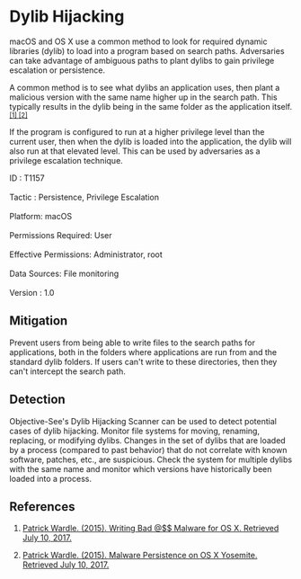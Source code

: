 <div class="container-fluid">
 <h1>
  Dylib Hijacking
 </h1>
 <div class="row">
  <div class="col-md-8 description-body">
   <p>
    macOS and OS X use a common method to look for required dynamic libraries (dylib) to load into a program based on search paths. Adversaries can take advantage of ambiguous paths to plant dylibs to gain privilege escalation or persistence.
   </p>
   <p>
    A common method is to see what dylibs an application uses, then plant a malicious version with the same name higher up in the search path. This typically results in the dylib being in the same folder as the application itself.
    <span class="scite-citeref-number" data-reference="Writing Bad Malware for OSX" id="scite-ref-1-a">
     <sup>
      <a aria-describedby="qtip-0" data-hasqtip="0" href="https://www.blackhat.com/docs/us-15/materials/us-15-Wardle-Writing-Bad-A-Malware-For-OS-X.pdf" target="_blank">
       [1]
      </a>
     </sup>
    </span>
    <span class="scite-citeref-number" data-reference="Malware Persistence on OS X" id="scite-ref-2-a">
     <sup>
      <a aria-describedby="qtip-1" data-hasqtip="1" href="https://www.rsaconference.com/writable/presentations/file_upload/ht-r03-malware-persistence-on-os-x-yosemite_final.pdf" target="_blank">
       [2]
      </a>
     </sup>
    </span>
   </p>
   <p>
    If the program is configured to run at a higher privilege level than the current user, then when the dylib is loaded into the application, the dylib will also run at that elevated level. This can be used by adversaries as a privilege escalation technique.
   </p>
  </div>
  <div class="col-md-4">
   <div class="card">
    <div class="card-body">
     <div class="card-data">
      <span class="h5 card-title">
       ID
      </span>
      : T1157
      <br/>
      <br/>
     </div>
     <div class="card-data">
      <span class="h5 card-title">
      </span>
     </div>
     <div class="card-data">
      <span class="h5 card-title">
       Tactic
      </span>
      : Persistence, Privilege Escalation
      <br/>
      <br/>
     </div>
     <div class="card-data">
      <span class="h5 card-title">
       Platform:
      </span>
      macOS
      <br/>
      <br/>
     </div>
     <div class="card-data">
      <span class="h5 card-title">
       Permissions Required:
      </span>
      User
      <br/>
      <br/>
     </div>
     <div class="card-data">
      <span class="h5 card-title">
       Effective Permissions:
      </span>
      Administrator, root
      <br/>
      <br/>
     </div>
     <div class="card-data">
      <span class="h5 card-title">
       Data Sources:
      </span>
      File monitoring
      <br/>
      <br/>
     </div>
     <div class="card-data">
      <span class="h5 card-title">
      </span>
     </div>
     <div class="card-data">
      <span class="h5 card-title">
      </span>
     </div>
     <div class="card-data">
      <span class="h5 card-title">
      </span>
     </div>
     <div class="card-data">
      <span class="h5 card-title">
      </span>
     </div>
     <div class="card-data">
      <span class="h5 card-title">
      </span>
     </div>
     <div class="card-data">
      <span class="h5 card-title">
      </span>
     </div>
     <div class="card-data">
      <span class="h5 card-title">
       Version
      </span>
      : 1.0
     </div>
    </div>
   </div>
  </div>
 </div>
 <h2 class="pt-3" id="mitigation">
  Mitigation
 </h2>
 <p>
  Prevent users from being able to write files to the search paths for applications, both in the folders where applications are run from and the standard dylib folders. If users can't write to these directories, then they can't intercept the search path.
 </p>
 <h2 class="pt-3" id="detection">
  Detection
 </h2>
 <p>
  Objective-See's Dylib Hijacking Scanner can be used to detect potential cases of dylib hijacking. Monitor file systems for moving, renaming, replacing, or modifying dylibs. Changes in the set of dylibs that are loaded by a process (compared to past behavior) that do not correlate with known software, patches, etc., are suspicious. Check the system for multiple dylibs with the same name and monitor which versions have historically been loaded into a process.
 </p>
 <h2 class="pt-3" id="references">
  References
 </h2>
 <div class="row">
  <div class="col">
   <ol>
    <li>
     <span class="scite-citation" id="scite-1">
      <span class="scite-citation-text">
       <a class="external text" href="https://www.blackhat.com/docs/us-15/materials/us-15-Wardle-Writing-Bad-A-Malware-For-OS-X.pdf" name="scite-1" rel="nofollow" target="_blank">
        Patrick Wardle. (2015). Writing Bad @$$ Malware for OS X. Retrieved July 10, 2017.
       </a>
      </span>
     </span>
    </li>
   </ol>
  </div>
  <div class="col">
   <ol start="2.0">
    <li>
     <span class="scite-citation" id="scite-2">
      <span class="scite-citation-text">
       <a class="external text" href="https://www.rsaconference.com/writable/presentations/file_upload/ht-r03-malware-persistence-on-os-x-yosemite_final.pdf" name="scite-2" rel="nofollow" target="_blank">
        Patrick Wardle. (2015). Malware Persistence on OS X Yosemite. Retrieved July 10, 2017.
       </a>
      </span>
     </span>
    </li>
   </ol>
  </div>
 </div>
</div>
